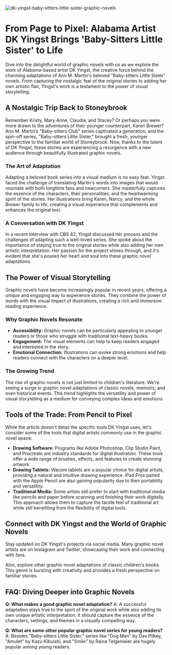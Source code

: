 ![dk-yingst-baby-sitters-little-sister-graphic-novels](https://images.pexels.com/photos/2701594/pexels-photo-2701594.jpeg?auto=compress&cs=tinysrgb&fit=crop&h=627&w=1200)

# From Page to Pixel: Alabama Artist DK Yingst Brings 'Baby-Sitters Little Sister' to Life

Dive into the delightful world of graphic novels with us as we explore the work of Alabama-based artist DK Yingst, the creative force behind the charming adaptations of Ann M. Martin's beloved "Baby-sitters Little Sister" novels. From capturing the nostalgic feel of the original stories to adding her own artistic flair, Yingst's work is a testament to the power of visual storytelling.

## A Nostalgic Trip Back to Stoneybrook

Remember Kristy, Mary Anne, Claudia, and Stacey? Or perhaps you were more drawn to the adventures of their younger counterpart, Karen Brewer? Ann M. Martin’s "Baby-sitters Club" series captivated a generation, and the spin-off series, "Baby-sitters Little Sister," brought a fresh, younger perspective to the familiar world of Stoneybrook. Now, thanks to the talent of DK Yingst, these stories are experiencing a resurgence with a new audience through beautifully illustrated graphic novels.

### The Art of Adaptation

Adapting a beloved book series into a visual medium is no easy feat. Yingst faced the challenge of translating Martin's words into images that would resonate with both longtime fans and newcomers. She masterfully captures the essence of the characters, their personalities, and the heartwarming spirit of the stories. Her illustrations bring Karen, Nancy, and the whole Brewer family to life, creating a visual experience that complements and enhances the original text.

### A Conversation with DK Yingst

In a recent interview with CBS 42, Yingst discussed her process and the challenges of adapting such a well-loved series. She spoke about the importance of staying true to the original stories while also adding her own artistic interpretation. Her passion for the project shines through, and it's evident that she's poured her heart and soul into these graphic novel adaptations.

## The Power of Visual Storytelling

Graphic novels have become increasingly popular in recent years, offering a unique and engaging way to experience stories. They combine the power of words with the visual impact of illustrations, creating a rich and immersive reading experience.

### Why Graphic Novels Resonate

*   **Accessibility:** Graphic novels can be particularly appealing to younger readers or those who struggle with traditional text-heavy books.
*   **Engagement:** The visual elements can help to keep readers engaged and interested in the story.
*   **Emotional Connection:** Illustrations can evoke strong emotions and help readers connect with the characters on a deeper level.

### The Growing Trend

The rise of graphic novels is not just limited to children's literature. We're seeing a surge in graphic novel adaptations of classic novels, memoirs, and even historical events. This trend highlights the versatility and power of visual storytelling as a medium for conveying complex ideas and emotions.

## Tools of the Trade: From Pencil to Pixel

While the article doesn't detail the specific tools DK Yingst uses, let's consider some of the tools that digital artists commonly use in the graphic novel space:

*   **Drawing Software:** Programs like Adobe Photoshop, Clip Studio Paint, and Procreate are industry standards for digital illustration. These tools offer a wide range of brushes, effects, and features to create stunning artwork.
*   **Drawing Tablets:** Wacom tablets are a popular choice for digital artists, providing a natural and intuitive drawing experience. iPad Pros paired with the Apple Pencil are also gaining popularity due to their portability and versatility.
*   **Traditional Media:** Some artists still prefer to start with traditional media like pencils and paper before scanning and finishing their work digitally. This approach allows them to capture the tactile feel of traditional art while still benefiting from the flexibility of digital tools.

## Connect with DK Yingst and the World of Graphic Novels

Stay updated on DK Yingst's projects via social media. Many graphic novel artists are on Instagram and Twitter, showcasing their work and connecting with fans.

Also, explore other graphic novel adaptations of classic children's books. This genre is bursting with creativity and provides a fresh perspective on familiar stories.

## FAQ: Diving Deeper into Graphic Novels

**Q: What makes a good graphic novel adaptation?**
A: A successful adaptation stays true to the spirit of the original work while also adding its own unique artistic interpretation. It should capture the essence of the characters, settings, and themes in a visually compelling way.

**Q: What are some other popular graphic novel series for young readers?**
A: Besides "Baby-sitters Little Sister," series like "Dog Man" by Dav Pilkey, "Amulet" by Kazu Kibuishi, and "Smile" by Raina Telgemeier are hugely popular among young readers.
